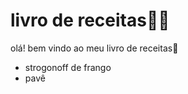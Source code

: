 # livro de receitas:man_cook: 

olá! bem vindo ao meu livro de receitas:wave:

- strogonoff de frango 
- pavê
